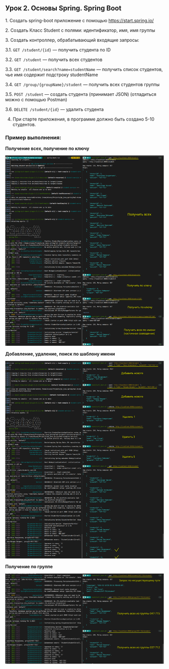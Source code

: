 ## Урок 2. Основы Spring. Spring Boot

1\. Создать spring-boot приложение с помощью https://start.spring.io/

2\. Создать Класс Student c полями: идентификатор, имя, имя группы

3\. Создать контроллер, обрабатывающий входящие запросы:

3.1. `GET /student/{id}` &mdash; получить студента по ID

3.2. `GET /student` &mdash; получить всех студентов

3.3. `GET /student/search?name=studentName` &mdash; получить список студентов, чье имя содержит подстроку studentName

3.4. `GET /group/{groupName}/student` &mdash; получить всех студентов группы

3.5. `POST /student` &mdash; создать студента (принимает JSON) (отладиться можно с помощью Postman)

3.6. `DELETE /student/{id}` &mdash; удалить студента

4. При старте приложения, в программе должно быть создано 5-10 студентов.


### Пример выполнения:

**Получение всех, получение по ключу**

![Получение всех, получение по ключу](https://raw.githubusercontent.com/alexeycoder/illustrations/main/java-spring-hw2/ex_get_all_byid_byname.png)

**Добавление, удаление, поиск по шаблону имени**

![Добавление, удаление](https://raw.githubusercontent.com/alexeycoder/illustrations/main/java-spring-hw2/ex_post_delete.png)

**Получение по группе**

![Получение по группе](https://raw.githubusercontent.com/alexeycoder/illustrations/main/java-spring-hw2/ex_bygroup.png)
